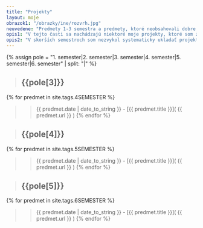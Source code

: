 ```yaml
---
title: "Projekty"
layout: moje
obrazok1: "/obrazky/ine/rozvrh.jpg"
neuvedene: "Predmety 1-3 semestra a predmety, ktoré neobsahovali dobre zverejniteľný projekt."
opis1: "V tejto časti sa nachádzajú niektoré moje projekty, ktoré som za svoje štúdium vypracoval. Ku koncu štúdia si získali svoju stabilnú štruktúru."
opis2: "V skorších semestroch som nezvykol systematicky ukladať projekty, a tiež ich bolo veľmi málo. V prvom semestri bola hlavne matematika a teoretické predmety. To pokračovalo aj v druhom a treťom."
---
```


{% assign pole = "1. semester|2. semester|3. semester|4. semester|5. semester|6. semester" | split: "|" %}

> ## {{pole[3]}}	
{% for predmet in site.tags.4SEMESTER %}
> > {{ predmet.date | date_to_string }} - [{{ predmet.title }}]( {{ predmet.url }} ) 
{% endfor %}

> ## {{pole[4]}}	
{% for predmet in site.tags.5SEMESTER %}
> > {{ predmet.date | date_to_string }} - [{{ predmet.title }}]( {{ predmet.url }} ) 
{% endfor %}	
				
> ## {{pole[5]}}
{% for predmet in site.tags.6SEMESTER %}
> > {{ predmet.date | date_to_string }} - [{{ predmet.title }}]( {{ predmet.url }} ) 
{% endfor %}